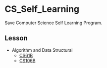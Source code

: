 # CS_Self_Learning

Save Computer Science Self Learning Program.

## Lesson

- Algorithm and Data Structural
  - [CS61B](https://fa22.datastructur.es/)
  - [CS106B](https://web.stanford.edu/class/archive/cs/cs106b/cs106b.1244/)
